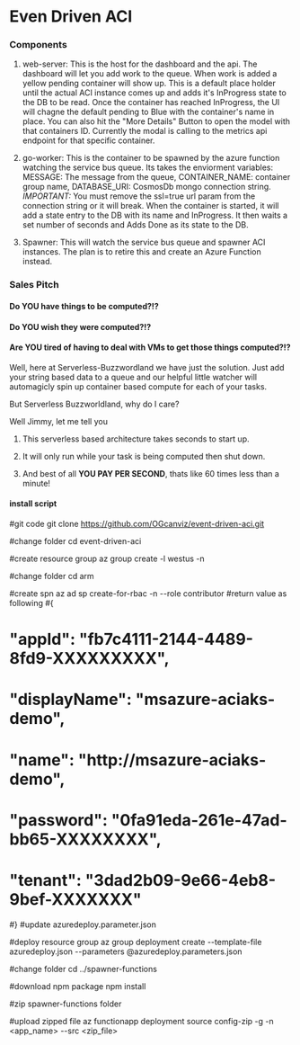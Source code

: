 # Even Driven ACI

### Components

1. web-server: This is the host for the dashboard and the api. The dashboard will let you add work to the queue. When work is added a yellow pending container will show up. This is a default place holder until the actual ACI instance comes up and adds it's InProgress state to the DB to be read. Once the container has reached InProgress, the UI will chagne the default pending to Blue with the container's name in place. You can also hit the "More Details" Button to open the model with that containers ID. Currently the modal is calling to the metrics api endpoint for that specific container. 

2. go-worker: This is the container to be spawned by the azure function watching the service bus queue. Its takes the enviorment variables: MESSAGE: The message from the queue, CONTAINER_NAME: container group name, DATABASE_URI: CosmosDb mongo connection string. *IMPORTANT:* You must remove the ssl=true url param from the connection string or it will break. When the container is started, it will add a state entry to the DB with its name and InProgress. It then waits a set number of seconds and Adds Done as its state to the DB. 

3. Spawner: This will watch the service bus queue and spawner ACI instances. The plan is to retire this and create an Azure Function instead. 

### Sales Pitch

#### Do YOU have things to be computed?!?

#### Do YOU wish they were computed?!?

#### Are YOU tired of having to deal with VMs to get those things computed?!?

Well, here at Serverless-Buzzwordland we have just the solution. Just add your string based data to a queue and our 
helpful little watcher will automagicly spin up container based compute for each of your tasks.

But Serverless Buzzworldland, why do I care? 

Well Jimmy, let me tell you

1. This serverless based architecture takes seconds to start up.

2. It will only run while your task is being computed then shut down.

3. And best of all **YOU PAY PER SECOND**, thats like 60 times less than a minute!


#### install script
#git code
git clone https://github.com/OGcanviz/event-driven-aci.git

#change folder
cd event-driven-aci

#create resource group
az group create -l westus -n <resource group name>

#change folder
cd arm

#create spn
az ad sp create-for-rbac -n <resource group name> --role contributor
#return value as following
#{
#  "appId": "fb7c4111-2144-4489-8fd9-XXXXXXXXX",
#  "displayName": "msazure-aciaks-demo",
#  "name": "http://msazure-aciaks-demo",
#  "password": "0fa91eda-261e-47ad-bb65-XXXXXXXX",
#  "tenant": "3dad2b09-9e66-4eb8-9bef-XXXXXXX"
#}
#update azuredeploy.parameter.json

#deploy resource group
az group deployment create --template-file azuredeploy.json --parameters @azuredeploy.parameters.json

#change folder
cd ../spawner-functions

#download npm package
npm install

#zip spawner-functions folder

#upload zipped file
az functionapp deployment source config-zip  -g <resource group name> -n <app_name> --src <zip_file>

